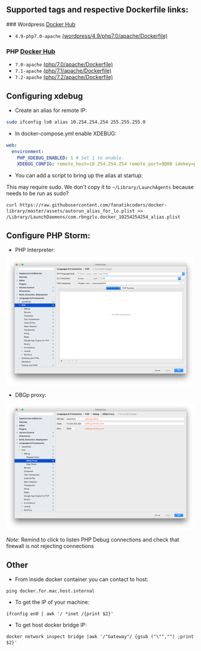 ## Supported tags and respective Dockerfile links:

### Wordpress [Docker Hub](https://hub.docker.com/r/fanatikcoders/wordpress/)

- `4.9-php7.0-apache` [(wordpress/4.9/php7.0/apache/Dockerfile)](https://github.com/fanatikcoders/docker-library/blob/master/wordpress/4.9/php7.0/apache/Dockerfile)

### PHP [Docker Hub](https://hub.docker.com/r/fanatikcoders/php/)

- `7.0-apache` [(php/7.0/apache/Dockerfile)](https://github.com/fanatikcoders/docker-library/blob/master/php/7.0/apache/Dockerfile)
- `7.1-apache` [(php/7.1/apache/Dockerfile)](https://github.com/fanatikcoders/docker-library/blob/master/php/7.1/apache/Dockerfile)
- `7.2-apache` [(php/7.2/apache/Dockerfile)](https://github.com/fanatikcoders/docker-library/blob/master/php/7.2/apache/Dockerfile)

## Configuring xdebug

- Create an alias for remote IP:

```sh
sudo ifconfig lo0 alias 10.254.254.254 255.255.255.0
```

- In docker-compose.yml enable XDEBUG:

```yml
web:
  environment:
    PHP_XDEBUG_ENABLED: 1 # Set 1 to enable.
    XDEBUG_CONFIG: remote_host=10.254.254.254 remote_port=9000 idekey=phpstorm remote_log=/tmp/xdebug.log
```

- You can add a script to bring up the alias at startup:

This may require sudo. We don't copy it to `~/Library/LaunchAgents` because needs to be run as sudo?

```
curl https://raw.githubusercontent.com/fanatikcoders/docker-library/master/assets/autorun_alias_for_lo.plist >> /Library/LaunchDaemons/com.rbngzlv.docker_10254254254_alias.plist
```

## Configure PHP Storm:

- PHP Interpreter:

![PHPStorm PHP Interpreter](https://github.com/fanatikcoders/docker-library/blob/master/assets/images/phpstorm_php_interpreter.png)

- DBGp proxy:

![PHPStorm DBGp proxy](https://github.com/fanatikcoders/docker-library/blob/master/assets/images/phpstorm_dbgp_proxy.png)

*Note:* Remind to click to listen PHP Debug connections and check that firewall is not rejecting connections

## Other

- From inside docker container you can contact to host:

```
ping docker.for.mac.host.internal
```

- To get the IP of your machine:

```
ifconfig en0 | awk '/ *inet /{print $2}'
```

- To get host docker bridge IP:

```
docker network inspect bridge |awk '/"Gateway"/ {gsub ("\"","") ;print $2}'
```
